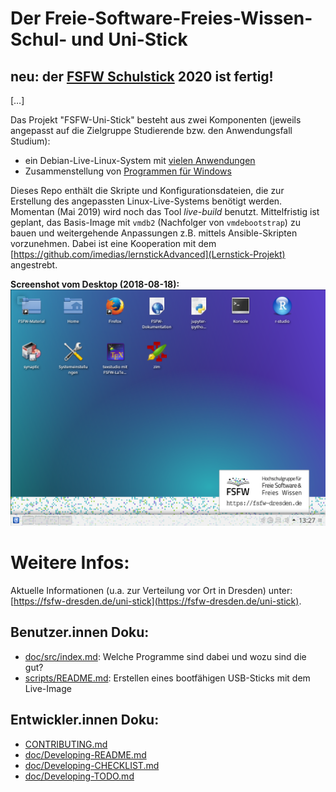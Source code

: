 # Der Freie-Software-Freies-Wissen-Schul- und Uni-Stick

## neu: der [FSFW Schulstick](variants/FSFW-Schulstick/README.md)  2020 ist **fertig!**

[…]

Das Projekt "FSFW-Uni-Stick" besteht aus zwei Komponenten (jeweils angepasst auf die Zielgruppe Studierende bzw. den Anwendungsfall Studium):

* ein Debian-Live-Linux-System mit [vielen Anwendungen](variants/FSFW-Uni-Stick-Xfce/packages.md)
* Zusammenstellung von [Programmen für Windows](doc/src/windows.md)

Dieses Repo enthält die Skripte und Konfigurationsdateien, die zur Erstellung des angepassten Linux-Live-Systems benötigt werden.
Momentan (Mai 2019) wird noch das Tool  *live-build* benutzt. Mittelfristig ist geplant, das Basis-Image mit `vmdb2` (Nachfolger von `vmdebootstrap`) zu bauen und weitergehende Anpassungen z.B. mittels Ansible-Skripten vorzunehmen. Dabei ist eine Kooperation mit dem [https://github.com/imedias/lernstickAdvanced](Lernstick-Projekt) angestrebt.

**Screenshot vom Desktop (2018-08-18):**
![Screenshot](doc/screenshot-KDE-Desktop-2018-08-18.png "Screenshot")

# Weitere Infos:
Aktuelle Informationen (u.a. zur Verteilung vor Ort in Dresden) unter: [https://fsfw-dresden.de/uni-stick](https://fsfw-dresden.de/uni-stick).

## Benutzer.innen Doku:
* [doc/src/index.md](doc/src/index.md): Welche Programme sind dabei und wozu sind die gut?
* [scripts/README.md](scripts/README.md): Erstellen eines bootfähigen USB-Sticks mit dem Live-Image

## Entwickler.innen Doku:
* [CONTRIBUTING.md](CONTRIBUTING.md)
* [doc/Developing-README.md](doc/Developing-README.md)
* [doc/Developing-CHECKLIST.md](doc/Developing-CHECKLIST.md)
* [doc/Developing-TODO.md](doc/Developing-TODO.md)
